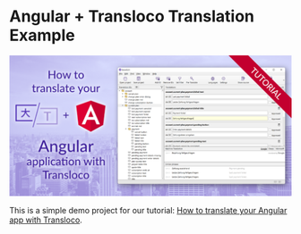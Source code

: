 # Angular + Transloco Translation Example

<a href="https://www.codeandweb.com/babeledit/tutorials/how-to-translate-your-angular-app-with-transloco">
<img src="./README/how-to-translate-your-angular-app-with-transloco.png">
</a>

This is a simple demo project for our tutorial: [How to translate your Angular app with Transloco](https://www.codeandweb.com/babeledit/tutorials/how-to-translate-your-angular-app-with-transloco).

